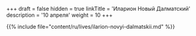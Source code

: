 +++
draft = false
hidden = true
linkTitle = 'Иларион Новый Далматский'
description = '10 апреля'
weight = 10
+++

{{% include file="content/ru/lives/ilarion-novyi-dalmatskii.md" %}}

